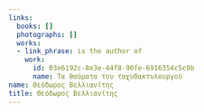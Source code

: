 ```yaml
---
links:
  books: []
  photographs: []
  works:
  - link_phrase: is the author of
    work:
      id: 03e6192c-8e3e-44f8-90fe-6916354c5c0b
      name: Τα θαύματα του ταχυδακτυλουργού
name: Θεόδωρος Βελλιανίτης
title: Θεόδωρος Βελλιανίτης
---
```



